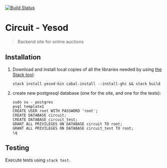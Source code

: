 [![Build Status](https://travis-ci.org/Gizra/circuit-yesod.svg?branch=master)](https://travis-ci.org/Gizra/circuit-yesod)

# Circuit - Yesod

> Backend site for online auctions

## Installation

1. Download and install local copies of all the libraries needed by using [the Stack tool](https://github.com/commercialhaskell/stack/):
    ```
    stack install yesod-bin cabal-install --install-ghc && stack build
    ```    
1. create new postgresql database (one for the site, and one for the tests):

    ```
    sudo su - postgres
    psql template1
    CREATE USER root WITH PASSWORD 'root';
    CREATE DATABASE circuit;
    CREATE DATABASE circuit_test;
    GRANT ALL PRIVILEGES ON DATABASE circuit TO root;
    GRANT ALL PRIVILEGES ON DATABASE circuit_test TO root;
    \q
    ```

## Testing

Execute tests using `stack test`.
